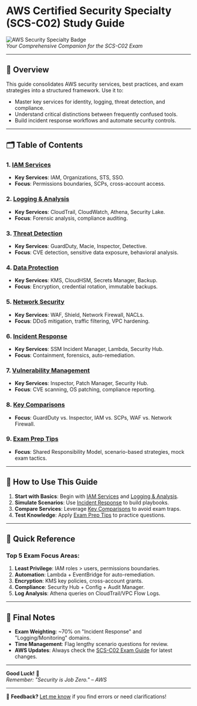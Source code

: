 # AWS Certified Security Specialty (SCS-C02) Study Guide

![AWS Security Specialty Badge](https://d1.awsstatic.com/training-and-certification/certification-badges/AWS-Certified-Security-Specialty_badge.3419559c682629072f1eb968d59d0d5d7393f2d0.png)  
*Your Comprehensive Companion for the SCS-C02 Exam*

---

## 📖 Overview  
This guide consolidates AWS security services, best practices, and exam strategies into a structured framework. Use it to:  
- Master key services for identity, logging, threat detection, and compliance.  
- Understand critical distinctions between frequently confused tools.  
- Build incident response workflows and automate security controls.  

---

## 🗂️ Table of Contents  
### 1. [IAM Services](iam-services.md)  
- **Key Services**: IAM, Organizations, STS, SSO.  
- **Focus**: Permissions boundaries, SCPs, cross-account access.  

### 2. [Logging & Analysis](logging-analysis.md)  
- **Key Services**: CloudTrail, CloudWatch, Athena, Security Lake.  
- **Focus**: Forensic analysis, compliance auditing.  

### 3. [Threat Detection](threat-detection.md)  
- **Key Services**: GuardDuty, Macie, Inspector, Detective.  
- **Focus**: CVE detection, sensitive data exposure, behavioral analysis.  

### 4. [Data Protection](data-protection.md)  
- **Key Services**: KMS, CloudHSM, Secrets Manager, Backup.  
- **Focus**: Encryption, credential rotation, immutable backups.  

### 5. [Network Security](network-security.md)  
- **Key Services**: WAF, Shield, Network Firewall, NACLs.  
- **Focus**: DDoS mitigation, traffic filtering, VPC hardening.  

### 6. [Incident Response](incident-response.md)  
- **Key Services**: SSM Incident Manager, Lambda, Security Hub.  
- **Focus**: Containment, forensics, auto-remediation.  

### 7. [Vulnerability Management](vulnerability-management.md)  
- **Key Services**: Inspector, Patch Manager, Security Hub.  
- **Focus**: CVE scanning, OS patching, compliance reporting.  

### 8. [Key Comparisons](key-comparisons.md)  
- **Focus**: GuardDuty vs. Inspector, IAM vs. SCPs, WAF vs. Network Firewall.  

### 9. [Exam Prep Tips](exam-tips.md)  
- **Focus**: Shared Responsibility Model, scenario-based strategies, mock exam tactics.  

---

## 🚀 How to Use This Guide  
1. **Start with Basics**: Begin with [IAM Services](iam-services.md) and [Logging & Analysis](logging-analysis.md).  
2. **Simulate Scenarios**: Use [Incident Response](incident-response.md) to build playbooks.  
3. **Compare Services**: Leverage [Key Comparisons](key-comparisons.md) to avoid exam traps.  
4. **Test Knowledge**: Apply [Exam Prep Tips](exam-tips.md) to practice questions.  

---

## 🎯 Quick Reference  
### Top 5 Exam Focus Areas:  
1. **Least Privilege**: IAM roles > users, permissions boundaries.  
2. **Automation**: Lambda + EventBridge for auto-remediation.  
3. **Encryption**: KMS key policies, cross-account grants.  
4. **Compliance**: Security Hub + Config + Audit Manager.  
5. **Log Analysis**: Athena queries on CloudTrail/VPC Flow Logs.  

---

## 📝 Final Notes  
- **Exam Weighting**: ~70% on "Incident Response" and "Logging/Monitoring" domains.  
- **Time Management**: Flag lengthy scenario questions for review.  
- **AWS Updates**: Always check the [SCS-C02 Exam Guide](https://aws.amazon.com/certification/certified-security-specialty/) for latest changes.  

---

**Good Luck!** 🎉  
*Remember: "Security is Job Zero." – AWS*  

---

🔗 **Feedback?** [Let me know](https://github.com/YashkumarNavadiya/AWS-SCS-C02-Exam-Notes/issues) if you find errors or need clarifications!  
```
